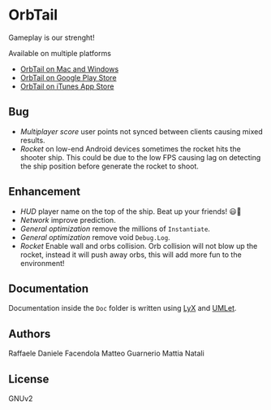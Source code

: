 # OrbTail

Gameplay is our strenght!

Available on multiple platforms
- [OrbTail on Mac and Windows](http://polimi-game-collective.itch.io/orbtail)
- [OrbTail on Google Play Store](https://play.google.com/store/apps/details?id=net.pierlucalanzi.orbtail)
- [OrbTail on iTunes App Store](https://itunes.apple.com/app/orbtail/id830529018)


## Bug

- *Multiplayer score* user points not synced between clients causing mixed results.
- *Rocket* on low-end Android devices sometimes the rocket hits the shooter ship. This could be due to the low FPS causing lag on detecting the ship position before generate the rocket to shoot.


## Enhancement

- *HUD* player name on the top of the ship. Beat up your friends! 😃🎉
- *Network* improve prediction.
- *General optimization* remove the millions of `Instantiate`.
- *General optimization* remove void `Debug.Log`.
- *Rocket* Enable wall and orbs collision. Orb collision will not blow up the rocket, instead it will push away orbs, this will add more fun to the environment!


## Documentation

Documentation inside the `Doc` folder is written using [LyX](https://www.lyx.org/) and [UMLet](http://www.umlet.com/).


## Authors

Raffaele Daniele Facendola
Matteo Guarnerio
Mattia Natali


## License

GNUv2
